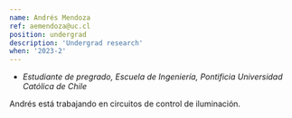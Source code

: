 ```yaml
---
name: Andrés Mendoza
ref: aemendoza@uc.cl
position: undergrad
description: 'Undergrad research'
when: '2023-2'
---
```


- _Estudiante de pregrado, Escuela de Ingeniería, Pontificia Universidad Católica de Chile_

Andrés está trabajando en circuitos de control de iluminación.

